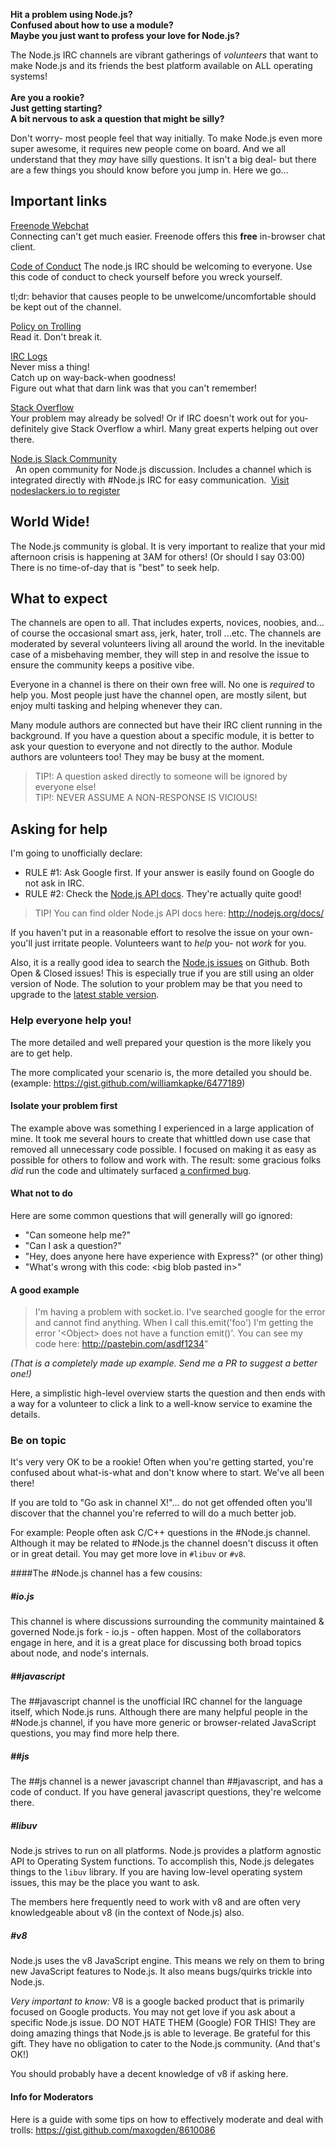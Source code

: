 **Hit a problem using Node.js?**<br>
**Confused about how to use a module?**<br>
**Maybe you just want to profess your love for Node.js?**

The Node.js IRC channels are vibrant gatherings of *volunteers* that want to make 
Node.js and its friends the best platform available on ALL operating systems!
<br>
<br>
**Are you a rookie?**<br>
**Just getting starting?**<br>
**A bit nervous to ask a question that might be silly?**

Don't worry- most people feel that way initially. To make Node.js even more 
super awesome, it requires new people come on board. And we all understand 
that they *may* have silly questions. It isn't a big deal- but there are a 
few things you should know before you jump in. Here we go...

## Important links
[Freenode Webchat](http://webchat.freenode.net/)<br>
Connecting can't get much easier. Freenode offers this **free** in-browser chat client.

[Code of Conduct](http://confcodeofconduct.com/)
The node.js IRC should be welcoming to everyone. Use this code of conduct to check yourself before
you wreck yourself.

tl;dr: behavior that causes people to be unwelcome/uncomfortable should be kept out of the channel.

[Policy on Trolling](http://blog.izs.me/post/30036893703/policy-on-trolling)<br>
Read it. Don't break it.

[IRC Logs](http://logs.nodejs.org/channels)<br>
Never miss a thing!<br>
Catch up on way-back-when goodness!<br>
Figure out what that darn link was that you can't remember!<br>

[Stack Overflow](http://stackoverflow.com/questions/tagged/node.js)<br>
Your problem may already be solved! Or if IRC doesn't work out for you- definitely
give Stack Overflow a whirl. Many great experts helping out over there.

[Node.js Slack Community](http://node-dev.slack.com)<br> 
An open community for Node.js discussion.  Includes a channel which is integrated directly with #Node.js IRC for easy communication. 
[Visit nodeslackers.io to register](http://nodeslackers.io) 

## World Wide!
The Node.js community is global. It is very important to realize that your mid
afternoon crisis is happening at 3AM for others! (Or should I say 03:00) There is
no time-of-day that is "best" to seek help.

## What to expect
The channels are open to all. That includes experts, novices, noobies, and... of 
course the occasional smart ass, jerk, hater, troll ...etc. The channels 
are moderated by several volunteers living all around the world. In the inevitable 
case of a misbehaving member, they will step in and resolve the issue to ensure 
the community keeps a positive vibe.

Everyone in a channel is there on their own free will. No one is *required* to 
help you. Most people just have the channel open, are mostly silent, but enjoy 
multi tasking and helping whenever they can.

Many module authors are connected but have their IRC client running in the 
background. If you have a question about a specific module, it is better to ask 
your question to everyone and not directly to the author. Module authors are 
volunteers too! They may be busy at the moment.

> TIP!: A question asked directly to someone will be ignored by everyone else!<br>
> TIP!: NEVER ASSUME A NON-RESPONSE IS VICIOUS!


## Asking for help
I'm going to unofficially declare:

* RULE #1: Ask Google first. If your answer is easily found on Google do not ask in IRC.
* RULE #2: Check the [Node.js API docs](http://nodejs.org/api/). They're actually quite good!

> TIP! You can find older Node.js API docs here: http://nodejs.org/docs/

If you haven't put in a reasonable effort to resolve the issue on your own- you'll
just irritate people. Volunteers want to *help* you- not *work* for you.

Also, it is a really good idea to search the [Node.js issues](https://github.com/joyent/node/issues) on Github.
Both Open & Closed issues! This is especially true if you are still using an older
version of Node. The solution to your problem may be that you need to upgrade to
the [latest stable version](http://nodejs.org/download/).

### Help everyone help you!
The more detailed and well prepared your question is the more likely 
you are to get help.

The more complicated your scenario is, the more detailed you should be.
(example: https://gist.github.com/williamkapke/6477189)

#### Isolate your problem first
The example above was something I experienced in a large application of mine. 
It took me several hours to create that whittled down use case that removed 
all unnecessary code possible. I focused on making it as easy as possible 
for others to follow and work with. The result: some gracious folks *did* 
run the code and ultimately surfaced [a confirmed bug](https://github.com/joyent/node/issues/6203).

#### What not to do
Here are some common questions that will generally will go ignored:

* "Can someone help me?"
* "Can I ask a question?"
* "Hey, does anyone here have experience with Express?" (or other thing)
* "What's wrong with this code: &lt;big blob pasted in&gt;"

#### A good example
> I'm having a problem with socket.io. I've searched google for the error 
and cannot find anything. When I call this.emit('foo') I'm getting the error
'&lt;Object&gt; does not have a function emit()'. You can see my code here:
http://pastebin.com/asdf1234"

*(That is a completely made up example. Send me a PR to suggest a better one!)*

Here, a simplistic high-level overview starts the question and then ends 
with a way for a volunteer to click a link to a well-know service to examine 
the details.


### Be on topic
It's very very OK to be a rookie! Often when you're getting started, you're 
confused about what-is-what and don't know where to start. We've all been there!

If you are told to "Go ask in channel X!"... do not get offended often you'll 
discover that the channel you're referred to will do a much better job.

For example: People often ask C/C++ questions in the #Node.js channel. Although
it may be related to #Node.js the channel doesn't discuss it often or in great 
detail. You may get more love in `#libuv` or `#v8`.

####The #Node.js channel has a few cousins:
<a name="io.js"></a>
##### #io.js
This channel is where discussions surrounding the community maintained & governed
Node.js fork - io.js - often happen. Most of the collaborators engage in here, and
it is a great place for discussing both broad topics about node, and node's internals.

<a name="#javascript"></a>
##### ##javascript
The ##javascript channel is the unofficial IRC channel for the language itself, which Node.js runs.
Although there are many helpful people in the #Node.js channel, if you have more generic
or browser-related JavaScript questions, you may find more help there.

<a name="#js"></a>
##### ##js
The ##js channel is a newer javascript channel than ##javascript, and has a code of conduct. If you have general javascript questions, they're welcome there.

<a name="libuv"></a>
##### #libuv
Node.js strives to run on all platforms. Node.js provides a platform agnostic API 
to Operating System functions. To accomplish this, Node.js delegates things to the 
`libuv` library. If you are having low-level operating system issues, this may be 
the place you want to ask.

The members here frequently need to work with v8 and are often very knowledgeable 
about v8 (in the context of Node.js) also.

<a name="v8"></a>
##### #v8
Node.js uses the v8 JavaScript engine. This means we rely on them to bring new
JavaScript features to Node.js. It also means bugs/quirks trickle into Node.js.

*Very important to know:*
V8 is a google backed product that is primarily focused on Google products. You 
may not get love if you ask about a specific Node.js issue. DO NOT HATE THEM 
(Google) FOR THIS! They are doing amazing things that Node.js is able to leverage. 
Be grateful for this gift. They have no obligation to cater to the Node.js 
community. (And that's OK!)

You should probably have a decent knowledge of v8 if asking here.

#### Info for Moderators

Here is a guide with some tips on how to effectively moderate and deal with trolls: https://gist.github.com/maxogden/8610086

